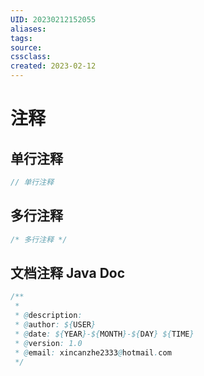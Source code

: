 ```yaml
---
UID: 20230212152055 
aliases: 
tags: 
source: 
cssclass: 
created: 2023-02-12
---
```


# 注释

## 单行注释
```Java
// 单行注释
```
## 多行注释
```Java
/* 多行注释 */
```
## 文档注释 Java Doc
```Java
/**
 *
 * @description: 
 * @author: ${USER}
 * @date: ${YEAR}-${MONTH}-${DAY} ${TIME}
 * @version: 1.0
 * @email: xincanzhe2333@hotmail.com
 */
```